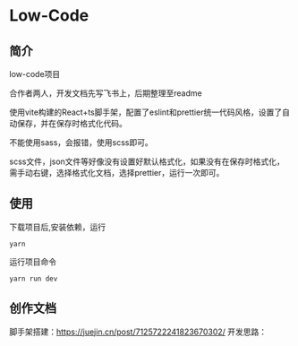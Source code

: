 # Low-Code

## 简介
low-code项目

合作者两人，开发文档先写飞书上，后期整理至readme

使用vite构建的React+ts脚手架，配置了eslint和prettier统一代码风格，设置了自动保存，并在保存时格式化代码。

不能使用sass，会报错，使用scss即可。

scss文件，json文件等好像没有设置好默认格式化，如果没有在保存时格式化，需手动右键，选择格式化文档，选择prettier，运行一次即可。

## 使用

下载项目后,安装依赖，运行

`yarn`

运行项目命令

`yarn run dev`

## 创作文档
脚手架搭建：https://juejin.cn/post/7125722241823670302/
开发思路：